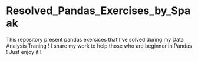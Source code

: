 # Resolved_Pandas_Exercises_by_Spaak
This repository present pandas exersices that I've solved during my Data Analysis Traning ! I share my work to help those who are beginner in Pandas ! Just enjoy it !

